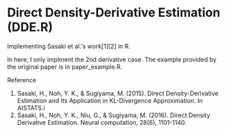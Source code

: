 # Direct Density-Derivative Estimation (DDE.R)
Implementing Sasaki et al.'s work[1][2] in R.

In here, I only implment the 2nd derivative case. The example provided by the original paper is in paper_example.R.

Reference
  1. Sasaki, H., Noh, Y. K., & Sugiyama, M. (2015). Direct Density-Derivative Estimation and Its Application in KL-Divergence Approximation. In AISTATS.i
  2. Sasaki, H., Noh, Y. K., Niu, G., & Sugiyama, M. (2016). Direct Density Derivative Estimation. Neural computation, 28(6), 1101-1140.
